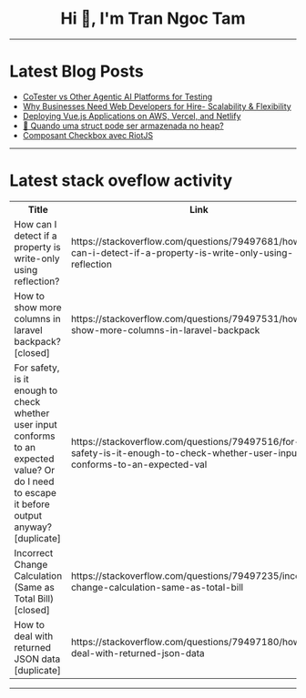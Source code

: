 <h1 align="center">Hi 👋, I'm Tran Ngoc Tam</h1>

---

# Latest Blog Posts 
<!-- BLOG-POST-LIST:START -->
- [CoTester vs Other Agentic AI Platforms for Testing](https://dev.to/asher_hartwell_f827d28b67/cotester-vs-other-agentic-ai-platforms-for-testing-1h73)
- [Why Businesses Need Web Developers for Hire- Scalability &amp; Flexibility](https://dev.to/avaisley/why-businesses-need-web-developers-for-hire-scalability-flexibility-e6g)
- [Deploying Vue.js Applications on AWS, Vercel, and Netlify](https://dev.to/nithya_iyer/deploying-vuejs-applications-on-aws-vercel-and-netlify-1158)
- [🚀 Quando uma struct pode ser armazenada no heap?](https://dev.to/develop4us/quando-uma-struct-pode-ser-armazenada-no-heap-21kb)
- [Composant Checkbox avec RiotJS](https://dev.to/steeve/composant-checkbox-avec-riotjs-39m3)
<!-- BLOG-POST-LIST:END -->

---

# Latest stack oveflow activity
<table>
  <tr><th>Title</th><th>Link</th></tr>
  <!-- STACKOVERFLOW:START --><tr><td>How can I detect if a property is write-only using reflection?</td><td>https://stackoverflow.com/questions/79497681/how-can-i-detect-if-a-property-is-write-only-using-reflection</td></tr><tr><td>How to show more columns in laravel backpack? [closed]</td><td>https://stackoverflow.com/questions/79497531/how-to-show-more-columns-in-laravel-backpack</td></tr><tr><td>For safety, is it enough to check whether user input conforms to an expected value? Or do I need to escape it before output anyway? [duplicate]</td><td>https://stackoverflow.com/questions/79497516/for-safety-is-it-enough-to-check-whether-user-input-conforms-to-an-expected-val</td></tr><tr><td>Incorrect Change Calculation &lpar;Same as Total Bill&rpar; [closed]</td><td>https://stackoverflow.com/questions/79497235/incorrect-change-calculation-same-as-total-bill</td></tr><tr><td>How to deal with returned JSON data [duplicate]</td><td>https://stackoverflow.com/questions/79497180/how-to-deal-with-returned-json-data</td></tr><!-- STACKOVERFLOW:END -->
</table>

---


